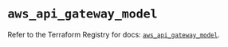 # `aws_api_gateway_model`

Refer to the Terraform Registry for docs: [`aws_api_gateway_model`](https://registry.terraform.io/providers/hashicorp/aws/5.60.0/docs/resources/api_gateway_model).
